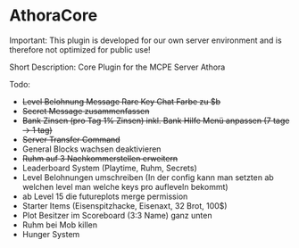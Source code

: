 # AthoraCore
Important: This plugin is developed for our own server environment and is therefore not optimized for public use!

Short Description: Core Plugin for the MCPE Server Athora

Todo:
- ~~Level Belohnung Message Rare Key Chat Farbe zu $b~~
- ~~Secret Message zusammenfassen~~
- ~~Bank Zinsen (pro Tag 1% Zinsen) inkl. Bank Hilfe Menü anpassen (7 tage -> 1 tag)~~
- ~~Server Transfer Command~~
- General Blocks wachsen deaktivieren
- ~~Ruhm auf 3 Nachkommerstellen erweitern~~
- Leaderboard System (Playtime, Ruhm, Secrets)
- Level Belohnungen umschreiben (In der config kann man setzten ab welchen level man welche keys pro aufleveln bekommt)
- ab Level 15 die futureplots merge permission
- Starter Items (Eisenspitzhacke, Eisenaxt, 32 Brot, 100$)
- Plot Besitzer im Scoreboard (3:3 Name) ganz unten
- Ruhm bei Mob killen
- Hunger System